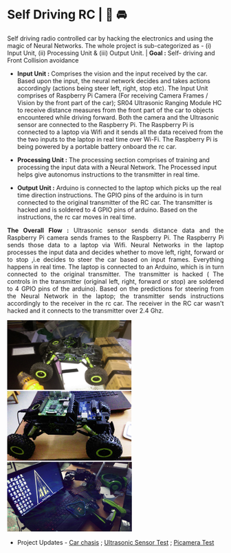 # Self Driving RC | 🚦 🚘 

Self driving radio controlled car by hacking the electronics and using the magic of Neural Networks. The whole project is sub-categorized as - (i) Input Unit, (ii) Processing Unit & (iii) Output Unit. | <b>Goal :</b> Self- driving and Front Collision avoidance

- <b>Input Unit :</b> Comprises the vision and the input received by the car. Based upon the  input, the neural network decides and takes actions accordingly (actions being steer left, right, stop etc). The Input Unit comprises of Raspberry Pi Camera (For receiving Camera Frames / Vision by the front part of the car); SR04 Ultrasonic Ranging Module HC to receive distance measures from the front part of the car to objects encountered while driving forward. Both the camera and the Ultrasonic sensor are connected to the Raspberry Pi. The Raspberry Pi is connected to a laptop via Wifi and it sends all the data received from the the two inputs to the laptop in real time over Wi-Fi. The Raspberry Pi is being powered by a portable battery onboard the rc car. 

- <b>Processing Unit :</b> The processing section comprises of training and processing the input data with a Neural Network. The Processed input helps give autonomus instructions to the transmitter in real time.

- <b>Output Unit :</b> Arduino is connected to the laptop which picks up the real time direction instructions. The GPIO pins of the arduino is in turn connected to the original transmitter of the RC car. The transmitter is hacked and is soldered to 4 GPIO pins of arduino. Based on the instructions, the rc car moves in real time.

<p align="justify"><b>The Overall Flow :</b> Ultrasonic sensor sends distance data and the Raspberry Pi camera sends frames to the Raspberry Pi. The Raspberry Pi sends those data to a laptop via Wifi. Neural Networks in the laptop processes the input data and decides whether to move left, right, forward or to stop ,i.e decides to steer the car based on input frames. Everything happens in real time. The laptop is connected to an Arduino, which is in turn connected to the original transmitter. The transmitter is hacked ( The controls in the transmitter (original left, right, forward or stop) are soldered to 4 GPIO pins of the arduino). Based on the predictions for steering from the Neural Network in the laptop; the transmitter sends instructions accordingly to the receiver in the rc car. The receiver in the RC car wasn't hacked and it connects to the transmitter over 2.4 Ghz.</p>

<img src="https://github.com/SKKSaikia/SelfKDrive/blob/master/Gallery/rc0.jpg" height=162px><a> </a><img src="https://github.com/SKKSaikia/SelfKDrive/blob/master/Gallery/rc1.jpg" height=162px><a> </a><img src="https://github.com/SKKSaikia/SelfKDrive/blob/master/Gallery/rc2.jpg" height=162px><a> </a>

+ Project Updates - [Car chasis](https://youtu.be/zYgcddXkipc) ; [Ultrasonic Sensor Test](https://youtu.be/XntSE13zWPA) ; [Picamera Test](https://youtu.be/fUyVj07Plps)


